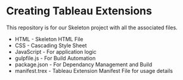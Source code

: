 # Creating Tableau Extensions

This repository is for our Skeleton project with all the associated files.

- HTML - Skeleton HTML File
- CSS - Cascading Style Sheet
- JavaScript - For application logic
- gulpfile.js - For Build Automation
- package.json - For Dependancy Management and Build
- manifest.trex - Tableau Extension Manifest File for usage details
